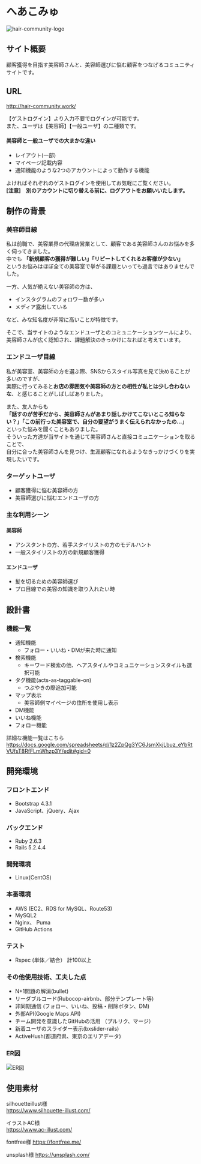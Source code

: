 # へあこみゅ

![hair-community-logo](https://user-images.githubusercontent.com/71372573/107901326-b4875180-6f86-11eb-9df0-dbd3e81c5c44.png)


## サイト概要

顧客獲得を目指す美容師さんと、美容師選びに悩む顧客をつなげるコミュニティサイトです。

## URL

http://hair-community.work/

【ゲストログイン】より入力不要でログインが可能です。  
また、ユーザは【美容師】【一般ユーザ】の二種類です。

#### 美容師と一般ユーザでの大まかな違い
- レイアウト(一部)
- マイページ記載内容
- 通知機能のような2つのアカウントによって動作する機能

よければそれぞれのゲストログインを使用してお気軽にご覧ください。  
**[注意]　別のアカウントに切り替える前に、ログアウトをお願いいたします。**


## 制作の背景

### 美容師目線
私は前職で、美容業界の代理店営業として、顧客である美容師さんのお悩みを多く伺ってきました。  
中でも
**「新規顧客の獲得が難しい」「リピートしてくれるお客様が少ない」**  
というお悩みはほぼ全ての美容室で挙がる課題といっても過言ではありませんでした。

一方、人気が絶えない美容師の方は、
- インスタグラムのフォロワー数が多い
- メディア露出している  

など、みな知名度が非常に高いことが特徴です。  

そこで、当サイトのようなエンドユーザとのコミュニケーションツールにより、  
美容師さんが広く認知され、課題解決のきっかけになればと考えています。

### エンドユーザ目線
私が美容室、美容師の方を選ぶ際、SNSからスタイル写真を見て決めることが多いのですが、   
実際に行ってみると**お店の雰囲気や美容師の方との相性が私とは少し合わないな**、と感じることがしばしばありました。  

また、友人からも   
**「話すのが苦手だから、美容師さんがあまり話しかけてこないところ知らない？」「この前行った美容室で、自分の要望がうまく伝えられなかったの...」**  
といった悩みを聞くこともありました。    
そういった方達が当サイトを通じて美容師さんと直接コミュニケーションを取ることで、  
自分に合った美容師さんを見つけ、生涯顧客になれるようなきっかけづくりを実現したいです。

### ターゲットユーザ
- 顧客獲得に悩む美容師の方
- 美容師選びに悩むエンドユーザの方

### 主な利用シーン

#### 美容師
- アシスタントの方、若手スタイリストの方のモデルハント
- 一般スタイリストの方の新規顧客獲得

#### エンドユーザ
- 髪を切るための美容師選び
- プロ目線での美容の知識を取り入れたい時

## 設計書

### 機能一覧
- 通知機能
  - フォロー・いいね・DMが来た時に通知
- 検索機能
  - キーワード検索の他、ヘアスタイルやコミュニケーションスタイルも選択可能
- タグ機能(acts-as-taggable-on)
  - つぶやきの際追加可能
- マップ表示
  - 美容師側マイページの住所を使用し表示
- DM機能
- いいね機能
- フォロー機能

詳細な機能一覧はこちら
https://docs.google.com/spreadsheets/d/1z2ZpQg3YC6JsmXkjLbuz_eYbRtVUfsT8RfFLmWhzp3Y/edit#gid=0

## 開発環境

### フロントエンド
- Bootstrap 4.3.1
- JavaScript、jQuery、Ajax

### バックエンド
- Ruby 2.6.3
- Rails 5.2.4.4

### 開発環境
- Linux(CentOS)

### 本番環境
- AWS (EC2、RDS for MySQL、Route53)
- MySQL2
- Nginx、 Puma
- GitHub Actions

### テスト
- Rspec (単体／結合） 計100以上

### その他使用技術、工夫した点
- N+1問題の解消(bullet)
- リーダブルコード(Rubocop-airbnb、部分テンプレート等)
- 非同期通信 (フォロー、いいね、投稿・削除ボタン、DM)
- 外部API(Google Maps API)
- チーム開発を意識したGitHubの活用 （プルリク、マージ）
- 新着ユーザのスライダー表示(bxslider-rails)
- ActiveHush(都道府県、東京のエリアデータ)

### ER図
![ER図](https://user-images.githubusercontent.com/71372573/107910772-64b48480-6f9e-11eb-90f8-c6218c69d10a.png)


## 使用素材
silhouetteillust様  
https://www.silhouette-illust.com/

イラストAC様  
https://www.ac-illust.com/

fontfree様
https://fontfree.me/

unsplash様
https://unsplash.com/
